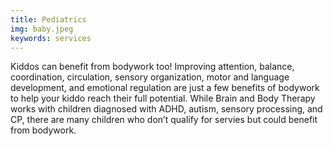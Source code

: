 ```yaml
---
title: Pediatrics
img: baby.jpeg
keywords: services
---
```

Kiddos can benefit from bodywork too! Improving attention, balance, coordination, circulation, sensory organization, motor and language development, and emotional regulation are just a few benefits of bodywork to help your kiddo reach their full potential. While Brain and Body Therapy works with children diagnosed with ADHD, autism, sensory processing, and CP, there are many children who don’t qualify for servies but could benefit from bodywork. 